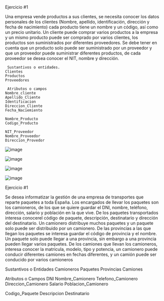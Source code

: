 Ejercicio #1

Una empresa vende productos a sus clientes, se necesita conocer los datos personales de los clientes (Nombre, apellido, identificación, dirección y fecha de nacimiento) cada producto tiene un nombre y un código, así como un  precio unitario. Un cliente puede comprar varios productos a la empresa y un mismo producto puede ser comprado por varios clientes, los productos son suministrados por diferentes proveedores. Se debe tener en cuenta que un producto solo puede ser suministrado por un proveedor y que un proveedor puede suministrar diferentes productos, de cada proveedor se desea conocer el NIT, nombre y dirección. 

     Sustantivos o entidades.
    Clientes
    Productos
    Proveedores

     Atributos o campos
    Nombre_cliente
    Apellido_Cliente
    Identificacion
    Direccion_Cliente
    Fecha_Naciemiento

    Nombre_Producto
    Codigo_Producto

    NIT_Proveedor
    Nombre_Proveedor
    Direccion_Provedor

![image](https://user-images.githubusercontent.com/34118685/168848232-ae8f0a1a-995a-4f66-b3d8-f7700c376a32.png)

![image](https://user-images.githubusercontent.com/34118685/168848902-8616ee98-5719-4488-ae86-93245e9013c5.png)

![image](https://user-images.githubusercontent.com/34118685/168848973-b499ba5e-9c0a-4c1e-904f-14270cd20d86.png)

![image](https://user-images.githubusercontent.com/34118685/168851310-da756508-85f4-4a71-a10e-ba0e4acf3791.png)




Ejercicio #1

Se desea informatizar la gestión de una empresa de transportes que reparte paquetes  a toda España. Los encargados de llevar los paquetes son los camioneros, de los que se quiere guardar el DNI, nombre, teléfono, dirección, salario y población en la que vive. De los paquetes transportados interesa conocerel código de paquete, descripción, destinatario y dirección del destinatario. Un camionero distribuye muchos paquetes y un paquete solo puede ser distribuido por un camionero. De las provincias a las que llegan los paquetes se interesa guardar el código de provincia y el nombre. Un paquete solo puede llegar a una provincia, sin embargo a una provincia pueden llegar varios paquetes. De los camiones que llevan los camioneros, interesa conocer la matricula, modelo, tipo y potencia, un camionero puede conducir diferentes camiones en fechas diferentes, y un camión puede ser conducido por varios camioneros


Sustantivos o Entidades
Camioneros
Paquetes
Provincias
Camiones

Atributos o Campos
DNI
Nombre_Camionero
Telefono_Camionero
Direccion_Camionero
Salario
Poblacion_Camionero

Codigo_Paquete
Descripcion
Destinatario

